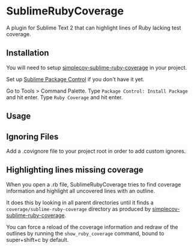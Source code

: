 SublimeRubyCoverage
====================

A plugin for Sublime Text 2 that can highlight lines of Ruby lacking test coverage.

Installation
------------

You will need to setup [simplecov-sublime-ruby-coverage](http://github.com/integrum/simplecov-sublime-ruby-coverage) in your project.

Set up [Sublime Package Control](http://wbond.net/sublime_packages/package_control)
if you don't have it yet.

Go to Tools > Command Palette.
Type `Package Control: Install Package` and hit enter.
Type `Ruby Coverage` and hit enter.


Usage
-----

Ignoring Files
--------------

Add a .covignore file to your project root in order to add custom ignores.

Highlighting lines missing coverage
-----------------------------------

When you open a .rb file,
SublimeRubyCoverage tries to find coverage information
and highlight all uncovered lines with an outline.

It does this by looking in all parent directories
until it finds a `coverage/sublime-ruby-coverage` directory as produced by [simplecov-sublime-ruby-coverage](http://github.com/integrum/simplecov-sublime-ruby-coverage).

You can force a reload of the coverage information
and redraw of the outlines
by running the `show_ruby_coverage` command,
bound to super+shift+c by default.
